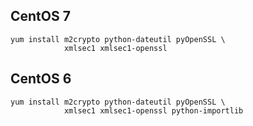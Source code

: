 CentOS 7
--------

```
yum install m2crypto python-dateutil pyOpenSSL \
            xmlsec1 xmlsec1-openssl
```

CentOS 6
--------

```
yum install m2crypto python-dateutil pyOpenSSL \
            xmlsec1 xmlsec1-openssl python-importlib
```
